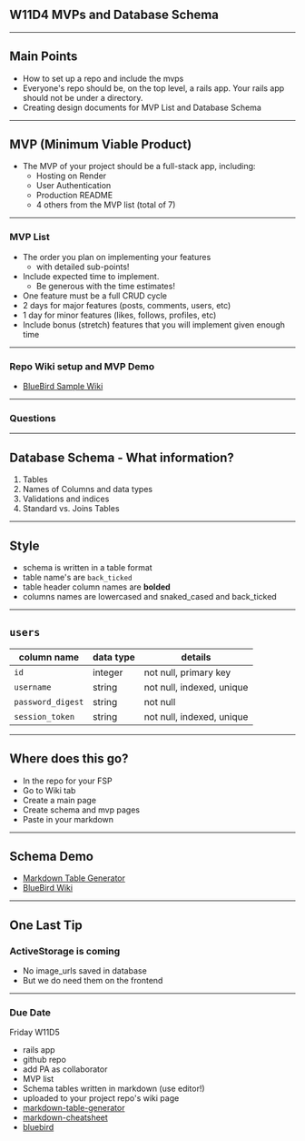 ## W11D4 MVPs and Database Schema

---

## Main Points
- How to set up a repo and include the mvps
- Everyone's repo should be, on the top level, a rails app. Your rails app should not be under a directory.
- Creating design documents for MVP List and Database Schema

---

## MVP (Minimum Viable Product)

+ The MVP of your project should be a full-stack app, including:
  + Hosting on Render
  + User Authentication
  + Production README
  + 4 others from the MVP list (total of 7)
---

### MVP List
+ The order you plan on implementing your features 
  - with detailed sub-points!
+ Include expected time to implement. 
  - Be generous with the time estimates!
+ One feature must be a full CRUD cycle
+ 2 days for major features (posts, comments, users, etc)
+ 1 day for minor features (likes, follows, profiles, etc)
+ Include bonus (stretch) features that you will implement given enough time
---

### Repo Wiki setup and MVP Demo
+ [BlueBird Sample Wiki](https://github.com/appacademy/bluebird/wiki)

---

### Questions

---

## Database Schema - What information?
1. Tables
2. Names of Columns and data types 
3. Validations and indices
4. Standard vs. Joins Tables

---

## Style
- schema is written in a table format
- table name's are `back_ticked`
- table header column names are **bolded**
- columns names are lowercased and snaked_cased and back_ticked

---

## `users`
column name     | data type | details
----------------|-----------|-----------------------
`id `             | integer   | not null, primary key
`username  `      | string    | not null, indexed, unique
`password_digest` | string    | not null
`session_token`   | string    | not null, indexed, unique

---

## Where does this go?
- In the repo for your FSP
- Go to Wiki tab
- Create a main page
- Create schema and mvp pages
- Paste in your markdown

---

## Schema Demo
- [Markdown Table Generator](https://www.tablesgenerator.com/markdown_tables)
- [BlueBird Wiki](https://github.com/appacademy/bluebird/wiki)

---

## One Last Tip
### ActiveStorage is coming
- No image_urls saved in database
- But we do need them on the frontend

---

### Due Date
Friday W11D5
* rails app
* github repo 
* add PA as collaborator
* MVP list
* Schema tables written in markdown (use editor!)
* uploaded to your project repo's wiki page
* [markdown-table-generator](https://www.tablesgenerator.com/markdown_tables)
* [markdown-cheatsheet](https://www.markdownguide.org/cheat-sheet/)
* [bluebird](https://github.com/appacademy/bluebird/wiki)
